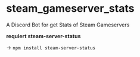# steam_gameserver_stats
A Discord Bot for get Stats of Steam Gameservers 

**requiert steam-server-status**

-> `npm install steam-server-status`
